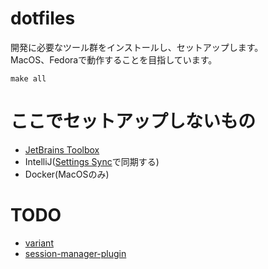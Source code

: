 # dotfiles

開発に必要なツール群をインストールし、セットアップします。  
MacOS、Fedoraで動作することを目指しています。

```shell
make all
```

# ここでセットアップしないもの

- [JetBrains Toolbox](https://www.jetbrains.com/ja-jp/lp/toolbox/)
- IntelliJ([Settings Sync](https://www.jetbrains.com/help/idea/sharing-your-ide-settings.html)で同期する)
- Docker(MacOSのみ)

# TODO
- [variant](https://github.com/mumoshu/variant)
- [session-manager-plugin](https://docs.aws.amazon.com/ja_jp/systems-manager/latest/userguide/install-plugin-macos-overview.html)